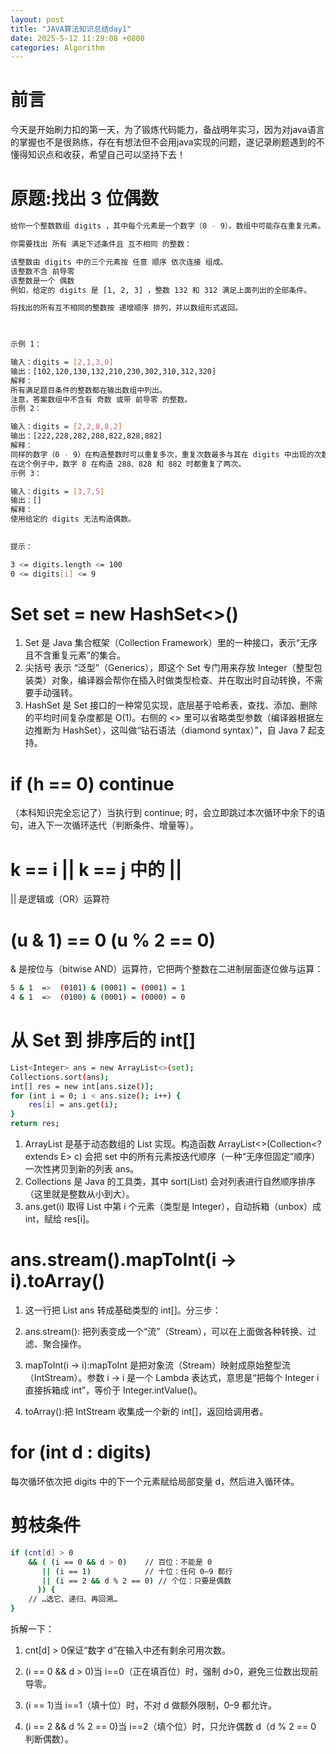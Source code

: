 ```yaml
---
layout: post
title: "JAVA算法知识总结day1"
date: 2025-5-12 11:29:08 +0800
categories: Algorithm
---
```

# 前言
今天是开始刷力扣的第一天，为了锻炼代码能力，备战明年实习，因为对java语言的掌握也不是很熟练，存在有想法但不会用java实现的问题，遂记录刷题遇到的不懂得知识点和收获，希望自己可以坚持下去！

# 原题:找出 3 位偶数

```bash
给你一个整数数组 digits ，其中每个元素是一个数字（0 - 9）。数组中可能存在重复元素。

你需要找出 所有 满足下述条件且 互不相同 的整数：

该整数由 digits 中的三个元素按 任意 顺序 依次连接 组成。
该整数不含 前导零
该整数是一个 偶数
例如，给定的 digits 是 [1, 2, 3] ，整数 132 和 312 满足上面列出的全部条件。

将找出的所有互不相同的整数按 递增顺序 排列，并以数组形式返回。

 

示例 1：

输入：digits = [2,1,3,0]
输出：[102,120,130,132,210,230,302,310,312,320]
解释：
所有满足题目条件的整数都在输出数组中列出。 
注意，答案数组中不含有 奇数 或带 前导零 的整数。
示例 2：

输入：digits = [2,2,8,8,2]
输出：[222,228,282,288,822,828,882]
解释：
同样的数字（0 - 9）在构造整数时可以重复多次，重复次数最多与其在 digits 中出现的次数一样。 
在这个例子中，数字 8 在构造 288、828 和 882 时都重复了两次。 
示例 3：

输入：digits = [3,7,5]
输出：[]
解释：
使用给定的 digits 无法构造偶数。
 

提示：

3 <= digits.length <= 100
0 <= digits[i] <= 9
```

# Set<Integer> set = new HashSet<>()

1. Set 是 Java 集合框架（Collection Framework）里的一种接口，表示“无序且不含重复元素”的集合。
2. 尖括号 <Integer> 表示 “泛型”（Generics），即这个 Set 专门用来存放 Integer（整型包装类）对象，编译器会帮你在插入时做类型检查、并在取出时自动转换，不需要手动强转。
3. HashSet 是 Set 接口的一种常见实现，底层基于哈希表，查找、添加、删除的平均时间复杂度都是 O(1)。右侧的 <> 里可以省略类型参数（编译器根据左边推断为 HashSet<Integer>），这叫做“钻石语法（diamond syntax）”，自 Java 7 起支持。


# if (h == 0) continue

（本科知识完全忘记了）当执行到 continue; 时，会立即跳过本次循环中余下的语句，进入下一次循环迭代（判断条件、增量等）。

# k == i || k == j 中的 ||

|| 是逻辑或（OR）运算符

# (u & 1) == 0 (u % 2 == 0)

& 是按位与（bitwise AND）运算符，它把两个整数在二进制层面逐位做与运算：

```bash
5 & 1  =>  (0101) & (0001) = (0001) = 1
4 & 1  =>  (0100) & (0001) = (0000) = 0
```


# 从 Set 到 排序后的 int[]

```bash
List<Integer> ans = new ArrayList<>(set);
Collections.sort(ans);
int[] res = new int[ans.size()];
for (int i = 0; i < ans.size(); i++) {
    res[i] = ans.get(i);
}
return res;
```

1. ArrayList 是基于动态数组的 List 实现。构造函数 ArrayList<>(Collection<? extends E> c) 会把 set 中的所有元素按迭代顺序（一种“无序但固定”顺序）一次性拷贝到新的列表 ans。
2. Collections 是 Java 的工具类，其中 sort(List<T>) 会对列表进行自然顺序排序（这里就是整数从小到大）。
3. ans.get(i) 取得 List 中第 i 个元素（类型是 Integer），自动拆箱（unbox）成 int，赋给 res[i]。


# ans.stream().mapToInt(i -> i).toArray()

1. 这一行把 List<Integer> ans 转成基础类型的 int[]。分三步：

2. ans.stream(): 把列表变成一个“流”（Stream<Integer>），可以在上面做各种转换、过滤、聚合操作。

3. mapToInt(i -> i):mapToInt 是把对象流（Stream<Integer>）映射成原始整型流（IntStream）。参数 i -> i 是一个 Lambda 表达式，意思是“把每个 Integer i 直接拆箱成 int”，等价于 Integer.intValue()。

4. toArray():把 IntStream 收集成一个新的 int[]，返回给调用者。

# for (int d : digits)

每次循环依次把 digits 中的下一个元素赋给局部变量 d，然后进入循环体。

# 剪枝条件

```bash
if (cnt[d] > 0
    && ( (i == 0 && d > 0)    // 百位：不能是 0
       || (i == 1)            // 十位：任何 0–9 都行
       || (i == 2 && d % 2 == 0) // 个位：只要是偶数
      )) {
    // …选它、递归、再回溯…
}
```

拆解一下：

1. cnt[d] > 0保证“数字 d”在输入中还有剩余可用次数。

2. (i == 0 && d > 0)当 i==0（正在填百位）时，强制 d>0，避免三位数出现前导零。

3. (i == 1)当 i==1（填十位）时，不对 d 做额外限制，0–9 都允许。

4. (i == 2 && d % 2 == 0)当 i==2（填个位）时，只允许偶数 d（d % 2 == 0 判断偶数）。

